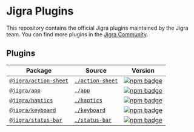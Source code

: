 # Jigra Plugins

This repository contains the official Jigra plugins maintained by the Jigra team. You can find more plugins in the [Jigra Community](https://github.com/jigra-community/).

## Plugins

| Package | Source | Version |
| --- | --- | --- |
| [`@jigra/action-sheet`](https://jigrajs.web.app/docs/v3/apis/action-sheet) | [`./action-sheet`](./action-sheet) | [![npm badge](https://img.shields.io/npm/v/@jigra/action-sheet?style=flat-square)](https://www.npmjs.com/package/@jigra/action-sheet)
| [`@jigra/app`](https://jigrajs.web.app/docs/v3/apis/app) | [`./app`](./app) | [![npm badge](https://img.shields.io/npm/v/@jigra/app?style=flat-square)](https://www.npmjs.com/package/@jigra/app)
| [`@jigra/haptics`](https://jigrajs.web.app/docs/v3/apis/haptics) | [`./haptics`](./haptics) | [![npm badge](https://img.shields.io/npm/v/@jigra/haptics?style=flat-square)](https://www.npmjs.com/package/@jigra/haptics)
| [`@jigra/keyboard`](https://jigrajs.web.app/docs/v3/apis/keyboard) | [`./keyboard`](./keyboard) | [![npm badge](https://img.shields.io/npm/v/@jigra/keyboard?style=flat-square)](https://www.npmjs.com/package/@jigra/keyboard)
| [`@jigra/status-bar`](https://jigrajs.web.app/docs/v3/apis/status-bar) | [`./status-bar`](./status-bar) | [![npm badge](https://img.shields.io/npm/v/@jigra/status-bar?style=flat-square)](https://www.npmjs.com/package/@jigra/status-bar)
